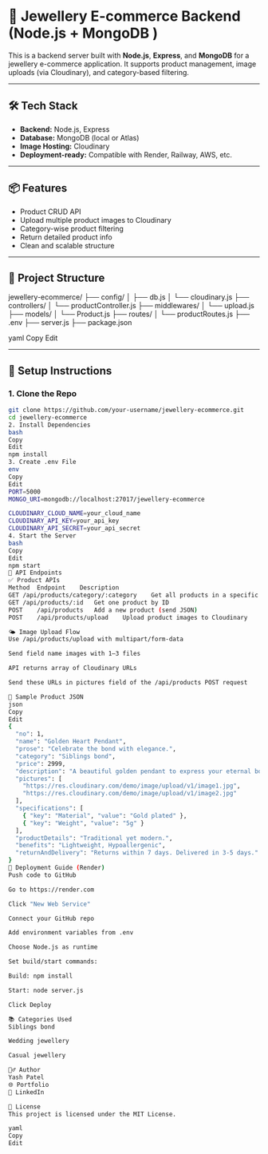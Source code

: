 # 💎 Jewellery E-commerce Backend (Node.js + MongoDB )

This is a backend server built with **Node.js**, **Express**, and **MongoDB** for a jewellery e-commerce application. It supports product management, image uploads (via Cloudinary), and category-based filtering.

---

## 🛠️ Tech Stack

- **Backend:** Node.js, Express
- **Database:** MongoDB (local or Atlas)
- **Image Hosting:** Cloudinary
- **Deployment-ready:** Compatible with Render, Railway, AWS, etc.

---

## 📦 Features

- Product CRUD API
- Upload multiple product images to Cloudinary
- Category-wise product filtering
- Return detailed product info
- Clean and scalable structure

---

## 📁 Project Structure

jewellery-ecommerce/
├── config/
│ ├── db.js
│ └── cloudinary.js
├── controllers/
│ └── productController.js
├── middlewares/
│ └── upload.js
├── models/
│ └── Product.js
├── routes/
│ └── productRoutes.js
├── .env
├── server.js
├── package.json

yaml
Copy
Edit

---

## 🔧 Setup Instructions

### 1. Clone the Repo

```bash
git clone https://github.com/your-username/jewellery-ecommerce.git
cd jewellery-ecommerce
2. Install Dependencies
bash
Copy
Edit
npm install
3. Create .env File
env
Copy
Edit
PORT=5000
MONGO_URI=mongodb://localhost:27017/jewellery-ecommerce

CLOUDINARY_CLOUD_NAME=your_cloud_name
CLOUDINARY_API_KEY=your_api_key
CLOUDINARY_API_SECRET=your_api_secret
4. Start the Server
bash
Copy
Edit
npm start
🔌 API Endpoints
✅ Product APIs
Method	Endpoint	Description
GET	/api/products/category/:category	Get all products in a specific category
GET	/api/products/:id	Get one product by ID
POST	/api/products	Add a new product (send JSON)
POST	/api/products/upload	Upload product images to Cloudinary

🌤️ Image Upload Flow
Use /api/products/upload with multipart/form-data

Send field name images with 1–3 files

API returns array of Cloudinary URLs

Send these URLs in pictures field of the /api/products POST request

🧪 Sample Product JSON
json
Copy
Edit
{
  "no": 1,
  "name": "Golden Heart Pendant",
  "prose": "Celebrate the bond with elegance.",
  "category": "Siblings bond",
  "price": 2999,
  "description": "A beautiful golden pendant to express your eternal bond.",
  "pictures": [
    "https://res.cloudinary.com/demo/image/upload/v1/image1.jpg",
    "https://res.cloudinary.com/demo/image/upload/v1/image2.jpg"
  ],
  "specifications": [
    { "key": "Material", "value": "Gold plated" },
    { "key": "Weight", "value": "5g" }
  ],
  "productDetails": "Traditional yet modern.",
  "benefits": "Lightweight, Hypoallergenic",
  "returnAndDelivery": "Returns within 7 days. Delivered in 3-5 days."
}
🚀 Deployment Guide (Render)
Push code to GitHub

Go to https://render.com

Click "New Web Service"

Connect your GitHub repo

Add environment variables from .env

Choose Node.js as runtime

Set build/start commands:

Build: npm install

Start: node server.js

Click Deploy

📚 Categories Used
Siblings bond

Wedding jewellery

Casual jewellery

🙋‍♂️ Author
Yash Patel
🌐 Portfolio
🔗 LinkedIn

📄 License
This project is licensed under the MIT License.

yaml
Copy
Edit
